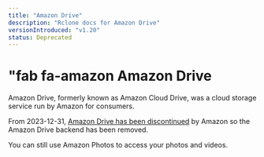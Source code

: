 ```yaml
---
title: "Amazon Drive"
description: "Rclone docs for Amazon Drive"
versionIntroduced: "v1.20"
status: Deprecated
---
```


#  "fab fa-amazon Amazon Drive

Amazon Drive, formerly known as Amazon Cloud Drive, was a cloud storage
service run by Amazon for consumers.

From 2023-12-31, [Amazon Drive has been discontinued](https://www.amazon.com/b?ie=UTF8&node=23943055011)
by Amazon so the Amazon Drive backend has been removed.

You can still use Amazon Photos to access your photos and videos.
